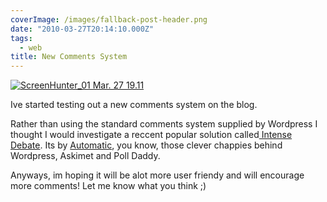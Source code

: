 ```yaml
---
coverImage: /images/fallback-post-header.png
date: "2010-03-27T20:14:10.000Z"
tags:
  - web
title: New Comments System
---
```


[![](/wp-content/uploads/2010/03/ScreenHunter_01-Mar.-27-19.11.gif "ScreenHunter_01 Mar. 27 19.11")](/wp-content/uploads/2010/03/ScreenHunter_01-Mar.-27-19.11.gif)

Ive started testing out a new comments system on the blog.

<!-- more -->

Rather than using the standard comments system supplied by Wordpress I thought I would investigate a reccent popular solution called[ Intense Debate](https://intensedebate.com/home). Its by [Automatic](https://automattic.com/), you know, those clever chappies behind Wordpress, Askimet and Poll Daddy.

Anyways, im hoping it will be alot more user friendy and will encourage more comments! Let me know what you think ;)
